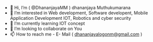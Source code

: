 - 👋 Hi, I’m ( @DhananjayaMM ) dhananjaya Muthukumarana
- 👀 I’m interested in Web development, Software developent, Mobile Application Development IOT, Robotics and cyber security
- 🌱 I’m currently learning IOT concept
- 💞️ I’m looking to collaborate on You
- 📫 How to reach me - E- Mail ( dhananjayalogonm@gmail.com )

<!---
DhananjayaMM/DhananjayaMM is a ✨ special ✨ repository because its `README.md` (this file) appears on your GitHub profile.
You can click the Preview link to take a look at your changes.
--->
